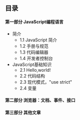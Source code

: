 ## 目录

#### 第一部分 JavaScript编程语言
- 简介
  - 1.1 JavaScript 简介
  - 1.2 手册与规范
  - 1.3 代码编辑器
  - 1.4 开发者控制台
- JavaScript基础知识
  - 2.1 Hello,world!
  - 2.2 代码结构
  - 2.3 现代模式，"use strict"
  - 2.4 变量
#### 第二部分 浏览器：文档、事件、接口

#### 第三部分 其他文章
